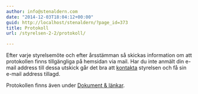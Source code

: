 ```yaml
---
author: info@stenaldern.com
date: "2014-12-03T18:04:12+00:00"
guid: http://localhost/stenaldern/?page_id=373
title: Protokoll
url: /styrelsen-2-2/protokoll/

---
```

Efter varje styrelsemöte och efter årsstämman så skickas information om att protokollen finns tillgängliga på hemsidan via mail. Har du inte anmält din e-mail address till dessa utskick går det bra att [kontakta](/?page_id=8 "Kontakt") styrelsen och få sin e-mail address tillagd.

Protokollen finns även under [Dokument & länkar](/?page_id=393 "Dokument & länkar").
